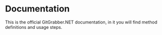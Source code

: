 # Documentation
This is the official GitGrabber.NET documentation, in it you will find method definitions and usage steps.

